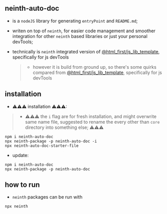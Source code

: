 ## neinth-auto-doc

- is a `nodeJS` library for generating `entryPoint` and `README.md`;

- writen on top of `neinth`, for easier code management and smoother integration for other `neinth`
  based libraries or just your personal devTools;

- technically is `neinth` integrated version of
  [@html_first/js_lib_template](https://www.npmjs.com/package/@html_first/js_lib_template),
  specifically for js devTools
  > - however it is build from ground up, so there's some quirks compared from
  >   [@html_first/js_lib_template](https://www.npmjs.com/package/@html_first/js_lib_template),
  >   specifically for js devTools

## installation

- ⚠⚠⚠ installation ⚠⚠⚠:

> - ⚠⚠⚠ the `i` flag are for fresh installation, and might overwrite same name file, suggested to
>   rename the every other than `core` directory into something else; ⚠⚠⚠

```shell
npm i neinth-auto-doc
npx neinth-package -p neinth-auto-doc -i
npx neinth-auto-doc-starter-file
```

- update:

```shell
npm i neinth-auto-doc
npx neinth-package -p neinth-auto-doc
```

## how to run

- `neinth` packages can be run with

```shell
npx neinth
```
